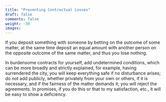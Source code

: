 ```yaml
---
title: "Preventing Contractual Losses"
draft: false
comments: false
weight: -30
images:
---
```


If you deposit something with someone by betting on the outcome of some matter, at the same time deposit an equal amount with another person on the opposite outcome of the same matter, and thus you lose nothing.

In burdensome contracts for yourself, add undetermined conditions, which can be more broadly and strictly explained, for example, having surrendered the city, you will keep everything safe if no disturbance arises; do not add publicly, whether privately from your own or others, if it is necessary, and if the fairness of the matter demands it; you will reject the agreements. In promises, if you do this or that to my satisfaction, etc., it will be easy to show a deficiency.